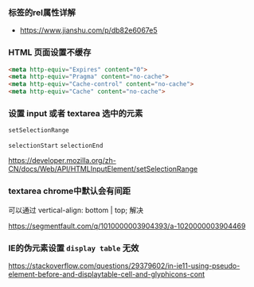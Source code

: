 ### <link>标签的rel属性详解
  * https://www.jianshu.com/p/db82e6067e5

### HTML 页面设置不缓存

```html
<meta http-equiv="Expires" content="0">
<meta http-equiv="Pragma" content="no-cache">
<meta http-equiv="Cache-control" content="no-cache">
<meta http-equiv="Cache" content="no-cache">
```

### 设置 input 或者 textarea 选中的元素

`set​Selection​Range`

`selectionStart` `selectionEnd`

https://developer.mozilla.org/zh-CN/docs/Web/API/HTMLInputElement/setSelectionRange


### textarea chrome中默认会有间距

可以通过 vertical-align: bottom | top; 解决

https://segmentfault.com/q/1010000003904393/a-1020000003904469




### IE的伪元素设置 `display table` 无效
https://stackoverflow.com/questions/29379602/in-ie11-using-pseudo-element-before-and-displaytable-cell-and-glyphicons-cont
